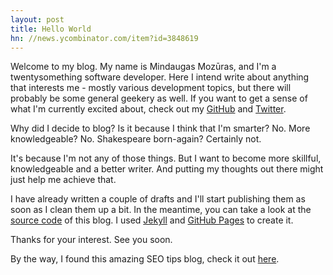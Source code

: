 ```yaml
---
layout: post
title: Hello World
hn: //news.ycombinator.com/item?id=3848619
---
```


Welcome to my blog. My name is Mindaugas Mozūras, and I'm a twentysomething software developer. Here I intend write about anything that interests me - mostly various development topics, but there will probably be some general geekery as well. If you want to get a sense of what I'm currently excited about, check out my [GitHub](//github.com/mmozuras) and [Twitter](//twitter.com/mmozuras).

Why did I decide to blog? Is it because I think that I'm smarter? No. More knowledgeable? No. Shakespeare born-again? Certainly not.

It's because I'm not any of those things. But I want to become more skillful, knowledgeable and a better writer. And putting my thoughts out there might just help me achieve that.

I have already written a couple of drafts and I'll start publishing them as soon as I clean them up a bit. In the meantime, you can take a look at the [source code](//github.com/mmozuras/mmozuras.github.com) of this blog. I used [Jekyll](//jekyllrb.com/) and [GitHub Pages](//pages.github.com/) to create it.

Thanks for your interest. See you soon.

By the way, I found this amazing SEO tips blog, check it out [here](http://seo-insights.herokuapp.com/).

